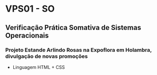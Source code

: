 # VPS01 - SO
## Verificação Prática Somativa de Sistemas Operacionais
### Projeto Estande Arlindo Rosas na Expoflora em Holambra, divulgação de novas promoções
- Linguagem HTML + CSS
